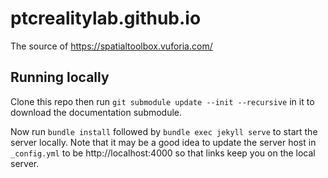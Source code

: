 # ptcrealitylab.github.io

The source of https://spatialtoolbox.vuforia.com/


## Running locally

Clone this repo then run `git submodule update --init --recursive` in it to
download the documentation submodule.

Now run `bundle install` followed by `bundle exec jekyll serve` to start the
server locally. Note that it may be a good idea to update the server host in
`_config.yml` to be http://localhost:4000 so that links keep you on the local
server.
